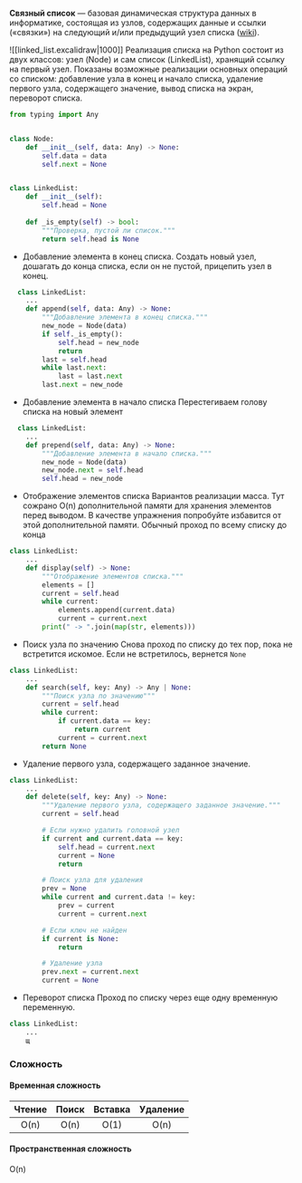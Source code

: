 **Связный список** — базовая динамическая структура данных в информатике, состоящая из узлов, содержащих данные и ссылки («связки») на следующий и/или предыдущий узел списка ([wiki](https://ru.wikipedia.org/wiki/%D0%A1%D0%B2%D1%8F%D0%B7%D0%BD%D1%8B%D0%B9_%D1%81%D0%BF%D0%B8%D1%81%D0%BE%D0%BA)).

![[linked_list.excalidraw|1000]]
Реализация списка на Python состоит из двух классов: узел (Node) и сам список (LinkedList), хранящий ссылку на первый узел. Показаны возможные реализации основных операций со списком: добавление узла в конец и начало списка, удаление первого узла, содержащего значение, вывод списка на экран, переворот списка.

```python
from typing import Any


class Node:
	def __init__(self, data: Any) -> None:
		self.data = data
		self.next = None


class LinkedList:
	def __init__(self):
		self.head = None
	
	def _is_empty(self) -> bool:
		"""Проверка, пустой ли список."""
		return self.head is None
```
- Добавление элемента в конец списка.
Создать новый узел, дошагать до конца списка, если он не пустой, прицепить узел в конец.
```python
  class LinkedList:
	...  
    def append(self, data: Any) -> None:
        """Добавление элемента в конец списка."""
        new_node = Node(data)
        if self._is_empty():
            self.head = new_node
            return
        last = self.head
        while last.next:
            last = last.next
        last.next = new_node
```
- Добавление элемента в начало списка
Перестегиваем голову списка на новый элемент
```python
  class LinkedList:
	...  
	def prepend(self, data: Any) -> None:
        """Добавление элемента в начало списка."""
        new_node = Node(data)
        new_node.next = self.head
        self.head = new_node
```
- Отображение элементов списка
Вариантов реализации масса. Тут сожрано O(n) дополнительной памяти для хранения элементов перед выводом. В качестве упражнения попробуйте избавится от этой дополнительной памяти. Обычный проход по всему списку до конца
```python
class LinkedList:
	...
    def display(self) -> None:
        """Отображение элементов списка."""
        elements = []
        current = self.head
        while current:
            elements.append(current.data)
            current = current.next
        print(" -> ".join(map(str, elements)))
```
- Поиск узла по значению
Снова проход по списку до тех пор, пока не встретится искомое. Если не встретилось, вернется `None`
```python
class LinkedList:
	...
    def search(self, key: Any) -> Any | None:
        """Поиск узла по значению"""
        current = self.head
        while current:
            if current.data == key:
                return current
            current = current.next
        return None
```
- Удаление первого узла, содержащего заданное значение.
```python
class LinkedList:
	...
    def delete(self, key: Any) -> None:
        """Удаление первого узла, содержащего заданное значение."""
        current = self.head

        # Если нужно удалить головной узел
        if current and current.data == key:
            self.head = current.next
            current = None
            return

        # Поиск узла для удаления
        prev = None
        while current and current.data != key:
            prev = current
            current = current.next

        # Если ключ не найден
        if current is None:
            return

        # Удаление узла
        prev.next = current.next
        current = None
```
- Переворот списка
Проход по списку через еще одну временную переменную.
```python
class LinkedList:
	...
    щ
```

### Сложность
#### Временная сложность

| Чтение | Поиск | Вставка | Удаление |
| :----: | :---: | :-----: | :------: |
|  O(n)  | O(n)  |  O(1)   |   O(n)   |
#### Пространственная сложность
O(n)